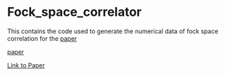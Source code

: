 # Fock_space_correlator

This contains the code used to generate the numerical data of fock space correlation for the [paper](https://journals.aps.org/prb/abstract/10.1103/PhysRevB.108.L140201)

<a href="https://journals.aps.org/prb/abstract/10.1103/PhysRevB.108.L140201" target="_blank">paper</a>

[Link to Paper](https://doi.org/10.1103/PhysRevB.108.L140201)




